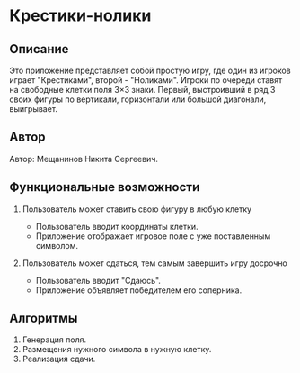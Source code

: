 # Крестики-нолики

## Описание

Это приложение представляет собой простую игру, где один из игроков играет "Крестиками", второй - "Ноликами". Игроки по очереди ставят на свободные клетки поля 3×3 знаки. Первый, выстроивший в ряд 3 своих фигуры по вертикали, горизонтали или большой диагонали, выигрывает.

## Автор

Автор: Мещанинов Никита Сергеевич.

## Функциональные возможности

1. Пользователь может ставить свою фигуру в любую клетку
   - Пользователь вводит координаты клетки.
   - Приложение отображает игровое поле с уже поставленным символом.

2. Пользователь может сдаться, тем самым завершить игру досрочно
   - Пользователь вводит "Сдаюсь".
   - Приложение объявляет победителем его соперника.

## Алгоритмы

1. Генерация поля.
2. Размещения нужного символа в нужную клетку.
3. Реализация сдачи.
